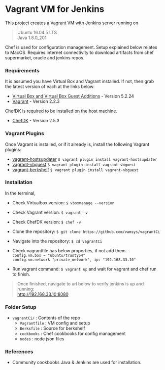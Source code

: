 # Vagrant VM for Jenkins
This project creates a Vagrant VM with Jenkins server running on

> Ubuntu 16.04.5 LTS \
> Java 1.8.0_201 

Chef is used for configuration management.
Setup explained below relates to MacOS.
Requires internet connectivity to download artifacts from chef supermarket, oracle and jenkins repos.

### Requirements

It is assumed you have Virtual Box and Vagrant installed. If not, then grab the latest version of each at the links below:
* [Virtual Box and Virtual Box Guest Additions](https://www.virtualbox.org/wiki/Downloads) - Version 5.2.24
* [Vagrant](https://www.vagrantup.com/downloads.html) - Version 2.2.3

ChefDK is required to be installed on the host machine.
* [ChefDK](https://downloads.chef.io/chefdk/stable/2.5.3#mac_os_x) - Version 2.5.3

### Vagrant Plugins

Once Vagrant is installed, or if it already is, install the following Vagrant plugins:

* [vagrant-hostsupdater](https://github.com/cogitatio/vagrant-hostsupdater)
```$ vagrant plugin install vagrant-hostsupdater```
* [vagrant-vbguest](https://github.com/dotless-de/vagrant-vbguest)
```$ vagrant plugin install vagrant-vbguest```
* [vagrant-berkshelf](https://github.com/berkshelf/vagrant-berkshelf)
```$ vagrant plugin install vagrant-vbguest```

### Installation

In the terminal, 

* Check Virtualbox version: 
```$ vboxmanage --version```

* Check Vagrant version: 
```$ vagrant -v```

* Check ChefDK version:
```$ chef -v```

* Clone the repository:
```$ git clone https://github.com/vamsys/vagrantCi```

* Navigate into the repository:
```$ cd vagrantCi ```

* Check vagrantfile has below properties, if not add them. \
``` config.vm.box = "ubuntu/trusty64" ```\
``` config.vm.network "private_network", ip: "192.168.33.10" ```

* Run vagrant command:
```$ vagrant up``` and wait for vagrant and chef run to finish.

> Once finished, navigate to url below to verify jenkins is up and running: \
http://192.168.33.10:8080

### Folder Setup
- `vagrantCi/` : Contents of the repo
    - `Vagrantfile` : VM config and setup
    - `Berksfile`   : Source for berkshelf
    - `cookbooks`   : Chef cookbooks for config management
    - `nodes`       : node json files

### References
* Community cookbooks Java & Jenkins are used for installation.







